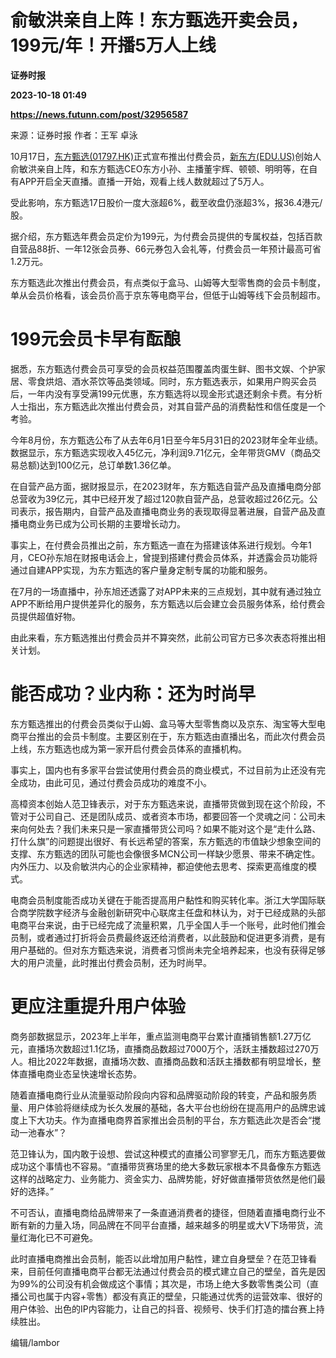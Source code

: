 # 俞敏洪亲自上阵！东方甄选开卖会员，199元/年！开播5万人上线
**证券时报**

**2023-10-18 01:49**

**https://news.futunn.com/post/32956587**

来源：证券时报 作者：王军 卓泳

10月17日，[东方甄选(01797.HK)](https://www.futunn.com/quote/stock?m=hk&code=01797)正式宣布推出付费会员，[新东方(EDU.US)](https://www.futunn.com/quote/stock?m=us&code=EDU)创始人俞敏洪亲自上阵，和东方甄选CEO东方小孙、主播董宇辉、顿顿、明明等，在自有APP开启全天直播。直播一开始，观看上线人数就超过了5万人。

受此影响，东方甄选17日股价一度大涨超6%，截至收盘仍涨超3%，报36.4港元/股。

据介绍，东方甄选年费会员定价为199元，为付费会员提供的专属权益，包括百款自营品88折、一年12张会员券、66元券包入会礼等，付费会员一年预计最高可省1.2万元。

东方甄选此次推出付费会员，有点类似于盒马、山姆等大型零售商的会员卡制度，单从会员价格看，该会员价高于京东等电商平台，但低于山姆等线下会员制超市。

199元会员卡早有酝酿
===========

据悉，东方甄选付费会员可享受的会员权益范围覆盖肉蛋生鲜、图书文娱、个护家居、零食烘焙、酒水茶饮等品类领域。同时，东方甄选表示，如果用户购买会员后，一年内没有享受满199元优惠，东方甄选将以现金形式退还剩余卡费。有分析人士指出，东方甄选此次推出付费会员，对其自营产品的消费黏性和信任度是一个考验。

今年8月份，东方甄选公布了从去年6月1日至今年5月31日的2023财年全年业绩。数据显示，东方甄选实现收入45亿元，净利润9.71亿元，全年带货GMV（商品交易总额)达到100亿元，总订单数1.36亿单。

在自营产品方面，据财报显示，在2023财年，东方甄选自营产品及直播电商分部总营收为39亿元，其中已经开发了超过120款自营产品，总营收超过26亿元。公司表示，报告期内，自营产品及直播电商业务的表现取得显著进展，自营产品及直播电商业务已成为公司长期的主要增长动力。

事实上，在付费会员推出之前，东方甄选一直在为搭建该体系进行规划。今年1月，CEO孙东旭在财报电话会上，曾提到搭建付费会员体系，并透露会员功能将通过自建APP实现，为东方甄选的客户量身定制专属的功能和服务。

在7月的一场直播中，孙东旭还透露了对APP未来的三点规划，其中就有通过独立APP不断给用户提供差异化的服务，东方甄选以后会建立会员服务体系，给付费会员提供超值好物。

由此来看，东方甄选推出付费会员并不算突然，此前公司官方已多次表态将推出相关计划。

能否成功？业内称：还为时尚早
==============

东方甄选推出的付费会员类似于山姆、盒马等大型零售商以及京东、淘宝等大型电商平台推出的会员卡制度。主要区别在于，东方甄选由直播出名，而此次付费会员上线，东方甄选也成为第一家开启付费会员体系的直播机构。

事实上，国内也有多家平台尝试使用付费会员的商业模式，不过目前为止还没有完全成功，由此可见，通过付费会员成功的难度不小。

高樟资本创始人范卫锋表示，对于东方甄选来说，直播带货做到现在这个阶段，不管对于公司自己、还是团队成员、或者资本市场，都要回答一个灵魂之问：公司未来向何处去？我们未来只是一家直播带货公司吗？如果不能对这个是“走什么路、打什么旗”的问题提出很好、有长远希望的答案，东方甄选的市值缺少想象空间的支撑、东方甄选的团队可能也会像很多MCN公司一样缺少愿景、带来不确定性。内外压力、以及俞敏洪内心的企业家精神，都迫使他去思考、探索更高维度的模式。

电商会员制度能否成功关键在于能否提高用户黏性和购买转化率。浙江大学国际联合商学院数字经济与金融创新研究中心联席主任盘和林认为，对于已经成熟的头部电商平台来说，由于已经完成了流量积累，几乎全国人手一个账号，此时他们推会员制，或者通过打折将会员费最终返还给消费者，以此鼓励和促进更多消费，是有用户基础的。但对东方甄选来说，消费者习惯尚未完全培养起来，也没有获得足够大的用户流量，此时推出付费会员制，还为时尚早。

更应注重提升用户体验
==========

商务部数据显示，2023年上半年，重点监测电商平台累计直播销售额1.27万亿元，直播场次数超过1.1亿场，直播商品数超过7000万个，活跃主播数超过270万人。相比2022年数据，直播场次数、直播商品数和活跃主播数都有明显增长，整体直播电商业态呈快速增长态势。

随着直播电商行业从流量驱动阶段向内容和品牌驱动阶段的转变，产品和服务质量、用户体验将继续成为长久发展的基础，各大平台也纷纷在提高用户的品牌忠诚度上下大功夫。作为直播电商界首家推出会员制的平台，东方甄选此次是否会“搅动一池春水”？

范卫锋认为，国内敢于设想、尝试这种模式的直播公司寥寥无几，而东方甄选要做成功这个事情也不容易。“直播带货赛场里的绝大多数玩家根本不具备像东方甄选这样的战略定力、业务能力、资金实力、品牌势能，好好做直播带货依然是他们最好的选择。”

不可否认，直播电商给品牌带来了一条直通消费者的捷径，但随着直播电商行业不断有新的力量入场，同品牌在不同平台直播，越来越多的明星或大V下场带货，流量红海化已不可避免。

此时直播电商推出会员制，能否以此增加用户黏性，建立自身壁垒？在范卫锋看来，目前任何直播电商平台都无法通过付费会员的模式建立自己的壁垒，首先是因为99%的公司没有机会做成这个事情；其次是，市场上绝大多数零售类公司（直播公司也属于内容+零售）都没有真正的壁垒，只能通过优秀的运营效率、很好的用户体验、出色的IP内容能力，让自己的抖音、视频号、快手们打造的擂台赛上持续胜出。

编辑/lambor